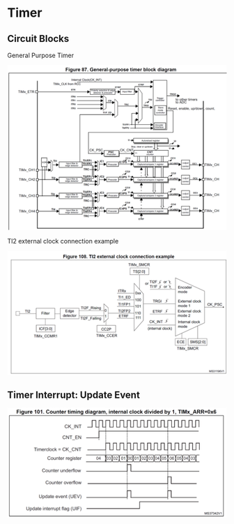 # Timer



## Circuit Blocks

General Purpose Timer

![](../../.gitbook/assets/image%20%2861%29.png)

TI2 external clock connection example

![](../../.gitbook/assets/image%20%2859%29.png)



## Timer Interrupt: Update Event

![](../../.gitbook/assets/image%20%2860%29.png)

